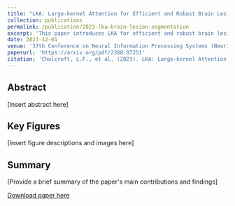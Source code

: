 ```yaml
---
title: "LKA: Large-kernel Attention for Efficient and Robust Brain Lesion Segmentation"
collection: publications
permalink: /publication/2023-lka-brain-lesion-segmentation
excerpt: 'This paper introduces LKA for efficient and robust brain lesion segmentation.'
date: 2023-12-01
venue: '37th Conference on Neural Information Processing Systems (NeurIPS)'
paperurl: 'https://arxiv.org/pdf/2308.07251'
citation: 'Chalcroft, L.F., et al. (2023). LKA: Large-kernel Attention for Efficient and Robust Brain Lesion Segmentation. In <i>37th Conference on Neural Information Processing Systems (NeurIPS)</i>.'
---
```


## Abstract
[Insert abstract here]

## Key Figures
[Insert figure descriptions and images here]

## Summary
[Provide a brief summary of the paper's main contributions and findings]

[Download paper here](https://arxiv.org/pdf/2308.07251)
